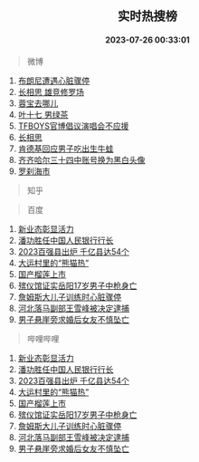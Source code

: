 <div align="center"><h2>实时热搜榜</h2><h4>2023-07-26 00:33:01</h4></div>

> 微博  

1. [布朗尼遭遇心脏骤停](https://s.weibo.com/weibo?q=%23%E5%B8%83%E6%9C%97%E5%B0%BC%E9%81%AD%E9%81%87%E5%BF%83%E8%84%8F%E9%AA%A4%E5%81%9C%23&t=31&band_rank=1&Refer=top)<br />
2. [长相思 雄竞修罗场](https://s.weibo.com/weibo?q=%E9%95%BF%E7%9B%B8%E6%80%9D%20%E9%9B%84%E7%AB%9E%E4%BF%AE%E7%BD%97%E5%9C%BA&t=31&band_rank=2&Refer=top)<br />
3. [蓉宝去哪儿](https://s.weibo.com/weibo?q=%23%E8%93%89%E5%AE%9D%E5%8E%BB%E5%93%AA%E5%84%BF%23&t=31&band_rank=3&Refer=top)<br />
4. [叶十七 男绿茶](https://s.weibo.com/weibo?q=%E5%8F%B6%E5%8D%81%E4%B8%83%20%E7%94%B7%E7%BB%BF%E8%8C%B6&t=31&band_rank=4&Refer=top)<br />
5. [TFBOYS官博倡议演唱会不应援](https://s.weibo.com/weibo?q=%23TFBOYS%E5%AE%98%E5%8D%9A%E5%80%A1%E8%AE%AE%E6%BC%94%E5%94%B1%E4%BC%9A%E4%B8%8D%E5%BA%94%E6%8F%B4%23&t=31&band_rank=5&Refer=top)<br />
6. [长相思](https://s.weibo.com/weibo?q=%E9%95%BF%E7%9B%B8%E6%80%9D&t=31&band_rank=6&Refer=top)<br />
7. [肯德基回应男子吃出生牛蛙](https://s.weibo.com/weibo?q=%23%E8%82%AF%E5%BE%B7%E5%9F%BA%E5%9B%9E%E5%BA%94%E7%94%B7%E5%AD%90%E5%90%83%E5%87%BA%E7%94%9F%E7%89%9B%E8%9B%99%23&t=31&band_rank=7&Refer=top)<br />
8. [齐齐哈尔三十四中账号换为黑白头像](https://s.weibo.com/weibo?q=%23%E9%BD%90%E9%BD%90%E5%93%88%E5%B0%94%E4%B8%89%E5%8D%81%E5%9B%9B%E4%B8%AD%E8%B4%A6%E5%8F%B7%E6%8D%A2%E4%B8%BA%E9%BB%91%E7%99%BD%E5%A4%B4%E5%83%8F%23&t=31&band_rank=8&Refer=top)<br />
9. [罗刹海市](https://s.weibo.com/weibo?q=%E7%BD%97%E5%88%B9%E6%B5%B7%E5%B8%82&t=31&band_rank=9&Refer=top)<br />

> 知乎  


> 百度  

1. [新业态彰显活力](https://www.baidu.com/s?wd=%E6%96%B0%E4%B8%9A%E6%80%81%E5%BD%B0%E6%98%BE%E6%B4%BB%E5%8A%9B&sa=fyb_news&rsv_dl=fyb_news)<br />
2. [潘功胜任中国人民银行行长](https://www.baidu.com/s?wd=%E6%BD%98%E5%8A%9F%E8%83%9C%E4%BB%BB%E4%B8%AD%E5%9B%BD%E4%BA%BA%E6%B0%91%E9%93%B6%E8%A1%8C%E8%A1%8C%E9%95%BF&sa=fyb_news&rsv_dl=fyb_news)<br />
3. [2023百强县出炉 千亿县达54个](https://www.baidu.com/s?wd=2023%E7%99%BE%E5%BC%BA%E5%8E%BF%E5%87%BA%E7%82%89+%E5%8D%83%E4%BA%BF%E5%8E%BF%E8%BE%BE54%E4%B8%AA&sa=fyb_news&rsv_dl=fyb_news)<br />
4. [大运村里的“熊猫热”](https://www.baidu.com/s?wd=%E5%A4%A7%E8%BF%90%E6%9D%91%E9%87%8C%E7%9A%84%E2%80%9C%E7%86%8A%E7%8C%AB%E7%83%AD%E2%80%9D&sa=fyb_news&rsv_dl=fyb_news)<br />
5. [国产榴莲上市](https://www.baidu.com/s?wd=%E5%9B%BD%E4%BA%A7%E6%A6%B4%E8%8E%B2%E4%B8%8A%E5%B8%82&sa=fyb_news&rsv_dl=fyb_news)<br />
6. [殡仪馆证实岳阳17岁男子中枪身亡](https://www.baidu.com/s?wd=%E6%AE%A1%E4%BB%AA%E9%A6%86%E8%AF%81%E5%AE%9E%E5%B2%B3%E9%98%B317%E5%B2%81%E7%94%B7%E5%AD%90%E4%B8%AD%E6%9E%AA%E8%BA%AB%E4%BA%A1&sa=fyb_news&rsv_dl=fyb_news)<br />
7. [詹姆斯大儿子训练时心脏骤停](https://www.baidu.com/s?wd=%E8%A9%B9%E5%A7%86%E6%96%AF%E5%A4%A7%E5%84%BF%E5%AD%90%E8%AE%AD%E7%BB%83%E6%97%B6%E5%BF%83%E8%84%8F%E9%AA%A4%E5%81%9C&sa=fyb_news&rsv_dl=fyb_news)<br />
8. [河北落马副部王雪峰被决定逮捕](https://www.baidu.com/s?wd=%E6%B2%B3%E5%8C%97%E8%90%BD%E9%A9%AC%E5%89%AF%E9%83%A8%E7%8E%8B%E9%9B%AA%E5%B3%B0%E8%A2%AB%E5%86%B3%E5%AE%9A%E9%80%AE%E6%8D%95&sa=fyb_news&rsv_dl=fyb_news)<br />
9. [男子悬崖旁求婚后女友不慎坠亡](https://www.baidu.com/s?wd=%E7%94%B7%E5%AD%90%E6%82%AC%E5%B4%96%E6%97%81%E6%B1%82%E5%A9%9A%E5%90%8E%E5%A5%B3%E5%8F%8B%E4%B8%8D%E6%85%8E%E5%9D%A0%E4%BA%A1&sa=fyb_news&rsv_dl=fyb_news)<br />

> 哔哩哔哩  

1. [新业态彰显活力](https://www.baidu.com/s?wd=%E6%96%B0%E4%B8%9A%E6%80%81%E5%BD%B0%E6%98%BE%E6%B4%BB%E5%8A%9B&sa=fyb_news&rsv_dl=fyb_news)<br />
2. [潘功胜任中国人民银行行长](https://www.baidu.com/s?wd=%E6%BD%98%E5%8A%9F%E8%83%9C%E4%BB%BB%E4%B8%AD%E5%9B%BD%E4%BA%BA%E6%B0%91%E9%93%B6%E8%A1%8C%E8%A1%8C%E9%95%BF&sa=fyb_news&rsv_dl=fyb_news)<br />
3. [2023百强县出炉 千亿县达54个](https://www.baidu.com/s?wd=2023%E7%99%BE%E5%BC%BA%E5%8E%BF%E5%87%BA%E7%82%89+%E5%8D%83%E4%BA%BF%E5%8E%BF%E8%BE%BE54%E4%B8%AA&sa=fyb_news&rsv_dl=fyb_news)<br />
4. [大运村里的“熊猫热”](https://www.baidu.com/s?wd=%E5%A4%A7%E8%BF%90%E6%9D%91%E9%87%8C%E7%9A%84%E2%80%9C%E7%86%8A%E7%8C%AB%E7%83%AD%E2%80%9D&sa=fyb_news&rsv_dl=fyb_news)<br />
5. [国产榴莲上市](https://www.baidu.com/s?wd=%E5%9B%BD%E4%BA%A7%E6%A6%B4%E8%8E%B2%E4%B8%8A%E5%B8%82&sa=fyb_news&rsv_dl=fyb_news)<br />
6. [殡仪馆证实岳阳17岁男子中枪身亡](https://www.baidu.com/s?wd=%E6%AE%A1%E4%BB%AA%E9%A6%86%E8%AF%81%E5%AE%9E%E5%B2%B3%E9%98%B317%E5%B2%81%E7%94%B7%E5%AD%90%E4%B8%AD%E6%9E%AA%E8%BA%AB%E4%BA%A1&sa=fyb_news&rsv_dl=fyb_news)<br />
7. [詹姆斯大儿子训练时心脏骤停](https://www.baidu.com/s?wd=%E8%A9%B9%E5%A7%86%E6%96%AF%E5%A4%A7%E5%84%BF%E5%AD%90%E8%AE%AD%E7%BB%83%E6%97%B6%E5%BF%83%E8%84%8F%E9%AA%A4%E5%81%9C&sa=fyb_news&rsv_dl=fyb_news)<br />
8. [河北落马副部王雪峰被决定逮捕](https://www.baidu.com/s?wd=%E6%B2%B3%E5%8C%97%E8%90%BD%E9%A9%AC%E5%89%AF%E9%83%A8%E7%8E%8B%E9%9B%AA%E5%B3%B0%E8%A2%AB%E5%86%B3%E5%AE%9A%E9%80%AE%E6%8D%95&sa=fyb_news&rsv_dl=fyb_news)<br />
9. [男子悬崖旁求婚后女友不慎坠亡](https://www.baidu.com/s?wd=%E7%94%B7%E5%AD%90%E6%82%AC%E5%B4%96%E6%97%81%E6%B1%82%E5%A9%9A%E5%90%8E%E5%A5%B3%E5%8F%8B%E4%B8%8D%E6%85%8E%E5%9D%A0%E4%BA%A1&sa=fyb_news&rsv_dl=fyb_news)<br />
